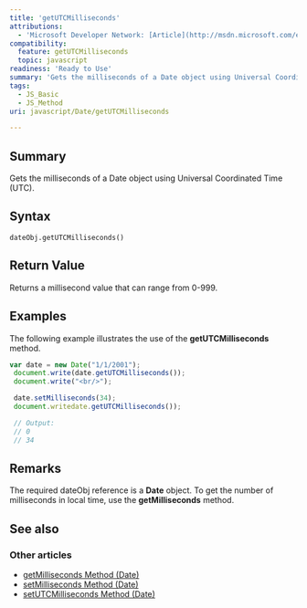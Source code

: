```yaml
---
title: 'getUTCMilliseconds'
attributions:
  - 'Microsoft Developer Network: [Article](http://msdn.microsoft.com/en-us/library/ie/tkx22wzs(v=vs.94).aspx)'
compatibility:
  feature: getUTCMilliseconds
  topic: javascript
readiness: 'Ready to Use'
summary: 'Gets the milliseconds of a Date object using Universal Coordinated Time (UTC).'
tags:
  - JS_Basic
  - JS_Method
uri: javascript/Date/getUTCMilliseconds

---
```

## Summary

Gets the milliseconds of a Date object using Universal Coordinated Time (UTC).

## Syntax

    dateObj.getUTCMilliseconds()

## Return Value

Returns a millisecond value that can range from 0-999.

## Examples

The following example illustrates the use of the **getUTCMilliseconds** method.

``` js
var date = new Date("1/1/2001");
 document.write(date.getUTCMilliseconds());
 document.write("<br/>");

 date.setMilliseconds(34);
 document.writedate.getUTCMilliseconds());

 // Output:
 // 0
 // 34
```

## Remarks

The required dateObj reference is a **Date** object. To get the number of milliseconds in local time, use the **getMilliseconds** method.

## See also

### Other articles

-   [getMilliseconds Method (Date)](/javascript/Date/getMilliseconds)
-   [setMilliseconds Method (Date)](/javascript/Date/setMilliseconds)
-   [setUTCMilliseconds Method (Date)](/javascript/Date/setUTCMilliseconds)

